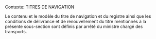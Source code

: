 Contexte: TITRES DE NAVIGATION

Le contenu et le modèle du titre de navigation et du registre ainsi que les conditions de délivrance et de renouvellement du titre mentionnés à la présente sous-section sont définis par arrêté du ministre chargé des transports.